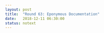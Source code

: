 ```yaml
---
layout: post
title:  "Round 63: Eponymous Documentation"
date:   2018-12-11 06:30:00
status: notext
---	
```

